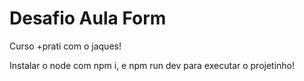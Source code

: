 
# Desafio Aula Form

Curso +prati com o jaques!

Instalar o node com npm i, e npm run dev para executar o projetinho!


